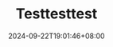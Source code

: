 ---
title: "Testtesttest"
description: 
date: 2024-09-22T19:01:46+08:00
image: 
math: 
license: 
hidden: false
comments: true
draft: true
---